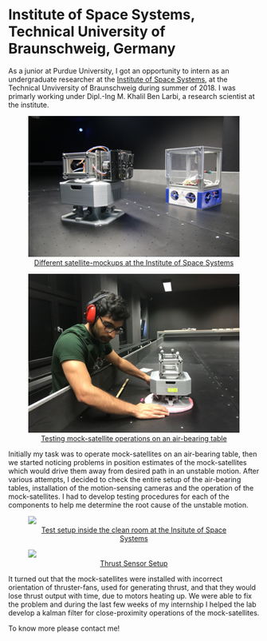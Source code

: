 # Institute of Space Systems, Technical University of Braunschweig, Germany

As a junior at Purdue University, I got an opportunity to intern as an undergraduate researcher at the [Institute of Space Systems](), at the Technical Unviversity of Braunschweig during summer of 2018. I was primarly working under Dipl.-Ing M. Khalil Ben Larbi, a research scientist at the institute.

<p><a href="images/mockups.png">
  <figure>
    <img src="images/mockups.png"/>
    <figcaption><center>Different satellite-mockups at the Institute of Space Systems</center></figcaption>
  </figure>
</a></p>

<p><a href="images/at_braunschweig.png">
  <figure>
    <img src="images/at_braunschweig.png"/>
    <figcaption><center>Testing mock-satellite operations on an air-bearing table</center></figcaption>
  </figure>
</a></p>

Initially my task was to operate mock-satellites on an air-bearing table, then we started noticing problems in position estimates of the mock-satellites which would drive them away from desired path in an unstable motion. After various attempts, I decided to check the entire setup of the air-bearing tables, installation of the motion-sensing cameras and the operation of the mock-satellites. I had to develop testing procedures for each of the components to help me determine the root cause of the unstable motion.


<p><a href="images/CleanRoom.png">
  <figure>
    <img src="images/CleanRoom.png"/>
    <figcaption><center>Test setup inside the clean room at the Insitute of Space Systems</center></figcaption>
  </figure>
</a></p>

<p><a href="images/ThrustSensorSetup.png">
  <figure>
    <img src="images/ThrustSensorSetup.png"/>
    <figcaption><center>Thrust Sensor Setup</center></figcaption>
  </figure>
</a></p>


It turned out that the mock-satellites were installed with incorrect orientation of thruster-fans, used for generating thrust, and that they would lose thrust output with time, due to motors heating up. We were able to fix the problem and during the last few weeks of my internship I helped the lab develop a kalman filter for close-proximity operations of the mock-satellites.

To know more please contact me!
